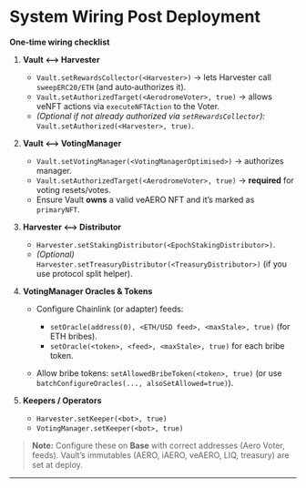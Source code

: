 # System Wiring Post Deployment

**One‑time wiring checklist**

1. **Vault ⟷ Harvester**

   * `Vault.setRewardsCollector(<Harvester>)` → lets Harvester call `sweepERC20/ETH` (and auto‑authorizes it).
   * `Vault.setAuthorizedTarget(<AerodromeVoter>, true)` → allows veNFT actions via `executeNFTAction` to the Voter.
   * *(Optional if not already authorized via `setRewardsCollector`):* `Vault.setAuthorized(<Harvester>, true)`.

2. **Vault ⟷ VotingManager**

   * `Vault.setVotingManager(<VotingManagerOptimised>)` → authorizes manager.
   * `Vault.setAuthorizedTarget(<AerodromeVoter>, true)` → **required** for voting resets/votes.
   * Ensure Vault **owns** a valid veAERO NFT and it’s marked as `primaryNFT`.

3. **Harvester ⟷ Distributor**

   * `Harvester.setStakingDistributor(<EpochStakingDistributor>)`.
   * *(Optional)* `Harvester.setTreasuryDistributor(<TreasuryDistributor>)` (if you use protocol split helper).

4. **VotingManager Oracles & Tokens**

   * Configure Chainlink (or adapter) feeds:

     * `setOracle(address(0), <ETH/USD feed>, <maxStale>, true)` (for ETH bribes).
     * `setOracle(<token>, <feed>, <maxStale>, true)` for each bribe token.
   * Allow bribe tokens: `setAllowedBribeToken(<token>, true)` (or use `batchConfigureOracles(..., alsoSetAllowed=true)`).

5. **Keepers / Operators**

   * `Harvester.setKeeper(<bot>, true)`
   * `VotingManager.setKeeper(<bot>, true)`

> **Note:** Configure these on **Base** with correct addresses (Aero Voter, feeds). Vault’s immutables (AERO, iAERO, veAERO, LIQ, treasury) are set at deploy.

---
